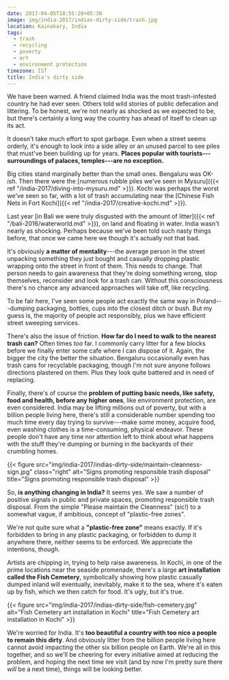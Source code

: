 ```yaml
---
date: 2017-04-05T18:55:28+05:30
image: img/india-2017/indias-dirty-side/trash.jpg
location: Kainakary, India
tags:
  - trash
  - recycling
  - poverty
  - art
  - environment protection
timezone: IST
title: India's dirty side
---
```


We have been warned. A friend claimed India was the most trash-infested country he had ever seen. Others told wild stories of public defecation and littering. To be honest, we're not nearly as shocked as we expected to be, but there's certainly a long way the country has ahead of itself to clean up its act.

<!--more-->

It doesn't take much effort to spot garbage. Even when a street seems orderly, it's enough to look into a side alley or an unused parcel to see piles that must've been building up for years. __Places popular with tourists---surroundings of palaces, temples---are no exception.__

Big cities stand marginally better than the small ones. Bengaluru was OK-_ish_. Then there were the [numerous rubble piles we've seen in Mysuru]({{< ref "/india-2017/diving-into-mysuru.md" >}}). Kochi was perhaps the worst we've seen so far, with a lot of trash accumulating near the [Chinese Fish Nets in Fort Kochi]({{< ref "/india-2017/creative-kochi.md" >}}).

Last year [in Bali we were truly disgusted with the amount of litter]({{< ref "/bali-2016/waterworld.md" >}}), on land and floating in water. India wasn't nearly as shocking. Perhaps because we've been told such nasty things before, that once we came here we though it's actually not that bad.

It's obviously __a matter of mentality__---the average person in the street unpacking something they just bought and casually dropping plastic wrapping onto the street in front of them. This needs to change. That person needs to gain awareness that they're doing something wrong, stop themselves, reconsider and look for a trash can. Without this consciousness there's no chance any advanced approaches will take off, like recycling.

To be fair here, I've seen some people act exactly the same way in Poland---dumping packaging, bottles, cups into the closest ditch or bush. But my guess is, the majority of people act responsibly, plus we have efficient street sweeping services.

There's also the issue of friction. __How far do I need to walk to the nearest trash can?__ Often times _too_ far. I commonly carry litter for a few blocks before we finally enter some cafe where I can dispose of it. Again, the bigger the city the better the situation. Bengaluru occasionally even has trash cans for recyclable packaging, though I'm not sure anyone follows directions plastered on them. Plus they look quite battered and in need of replacing.

Finally, there's of course the __problem of putting basic needs, like safety, food and health, before any higher ones__, like environment protection, are even considered. India may be lifting millions out of poverty, but with a billion people living here, there's still a considerable number spending too much time every day trying to survive---make some money, acquire food, even washing clothes is a time-consuming, physical endeavor. These people don't have any time nor attention left to think about what happens with the stuff they're dumping or burning in the backyards of their crumbling homes.

{{< figure src="img/india-2017/indias-dirty-side/maintain-cleanness-sign.jpg" class="right" alt="Signs promoting responsible trash disposal" title="Signs promoting responsible trash disposal" >}}

So, __is anything changing in India?__ It seems yes. We saw a number of positive signals in public and private spaces, promoting responsible trash disposal. From the simple "Please maintain the Cleanness" (sic!) to a somewhat vague, if ambitious, concept of "plastic-free zones".

We're not quite sure what a __"plastic-free zone"__ means exactly. If it's forbidden to bring in any plastic packaging, or forbidden to dump it anywhere there, neither seems to be enforced. We appreciate the intentions, though.

Artists are chipping in, trying to help raise awareness. In Kochi, in one of the prime locations near the seaside promenade, there's a large __art installation called the Fish Cemetery__, symbolically showing how plastic casually dumped inland will eventually, inevitably, make it to the sea, where it's eaten up by fish, which we then catch for food. It's ugly, but it's true.

{{< figure src="img/india-2017/indias-dirty-side/fish-cemetery.jpg" alt="Fish Cemetery art installation in Kochi" title="Fish Cemetery art installation in Kochi" >}}

We're worried for India. It's __too beautiful a country with too nice a people to remain this dirty__. And obviously litter from the billion people living here cannot avoid impacting the other six billion people on Earth. We're all in this together, and so we'll be cheering for every initiative aimed at reducing the problem, and hoping the next time we visit (and by now I'm pretty sure there _will_ be a next time), things will be looking better.
